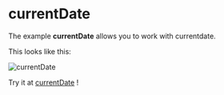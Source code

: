 # currentDate

The example **currentDate** allows you to work with currentdate.

This looks like this:

 ![currentDate](/img/examples/currentDate.png) 

Try it at <a href='/../automation/loadexample/currentDate' target='_blank'>currentDate</a> !



